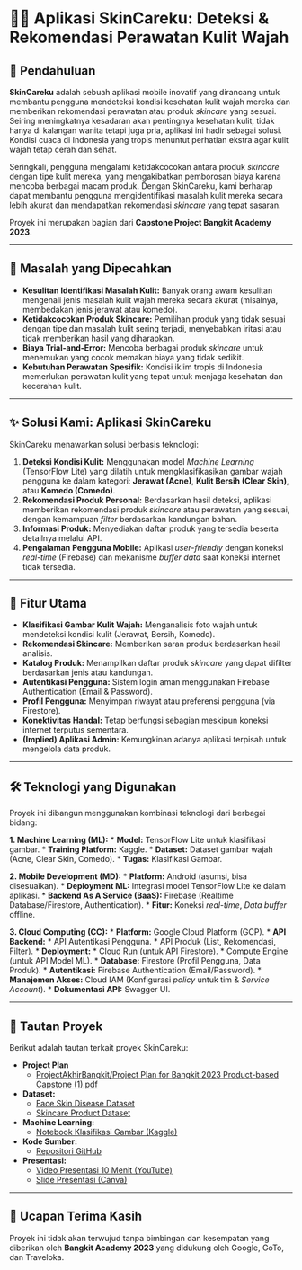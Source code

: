 # 💆‍♀️ Aplikasi SkinCareku: Deteksi & Rekomendasi Perawatan Kulit Wajah

## 📖 Pendahuluan

**SkinCareku** adalah sebuah aplikasi mobile inovatif yang dirancang untuk membantu pengguna mendeteksi kondisi kesehatan kulit wajah mereka dan memberikan rekomendasi perawatan atau produk *skincare* yang sesuai. Seiring meningkatnya kesadaran akan pentingnya kesehatan kulit, tidak hanya di kalangan wanita tetapi juga pria, aplikasi ini hadir sebagai solusi. Kondisi cuaca di Indonesia yang tropis menuntut perhatian ekstra agar kulit wajah tetap cerah dan sehat.

Seringkali, pengguna mengalami ketidakcocokan antara produk *skincare* dengan tipe kulit mereka, yang mengakibatkan pemborosan biaya karena mencoba berbagai macam produk. Dengan SkinCareku, kami berharap dapat membantu pengguna mengidentifikasi masalah kulit mereka secara lebih akurat dan mendapatkan rekomendasi *skincare* yang tepat sasaran.

Proyek ini merupakan bagian dari **Capstone Project Bangkit Academy 2023**.

---

## 🎯 Masalah yang Dipecahkan

* **Kesulitan Identifikasi Masalah Kulit:** Banyak orang awam kesulitan mengenali jenis masalah kulit wajah mereka secara akurat (misalnya, membedakan jenis jerawat atau komedo).
* **Ketidakcocokan Produk Skincare:** Pemilihan produk yang tidak sesuai dengan tipe dan masalah kulit sering terjadi, menyebabkan iritasi atau tidak memberikan hasil yang diharapkan.
* **Biaya Trial-and-Error:** Mencoba berbagai produk *skincare* untuk menemukan yang cocok memakan biaya yang tidak sedikit.
* **Kebutuhan Perawatan Spesifik:** Kondisi iklim tropis di Indonesia memerlukan perawatan kulit yang tepat untuk menjaga kesehatan dan kecerahan kulit.

---

## ✨ Solusi Kami: Aplikasi SkinCareku

SkinCareku menawarkan solusi berbasis teknologi:

1.  **Deteksi Kondisi Kulit:** Menggunakan model *Machine Learning* (TensorFlow Lite) yang dilatih untuk mengklasifikasikan gambar wajah pengguna ke dalam kategori: **Jerawat (Acne)**, **Kulit Bersih (Clear Skin)**, atau **Komedo (Comedo)**.
2.  **Rekomendasi Produk Personal:** Berdasarkan hasil deteksi, aplikasi memberikan rekomendasi produk *skincare* atau perawatan yang sesuai, dengan kemampuan *filter* berdasarkan kandungan bahan.
3.  **Informasi Produk:** Menyediakan daftar produk yang tersedia beserta detailnya melalui API.
4.  **Pengalaman Pengguna Mobile:** Aplikasi *user-friendly* dengan koneksi *real-time* (Firebase) dan mekanisme *buffer data* saat koneksi internet tidak tersedia.

---

## 🚀 Fitur Utama

* **Klasifikasi Gambar Kulit Wajah:** Menganalisis foto wajah untuk mendeteksi kondisi kulit (Jerawat, Bersih, Komedo).
* **Rekomendasi Skincare:** Memberikan saran produk berdasarkan hasil analisis.
* **Katalog Produk:** Menampilkan daftar produk *skincare* yang dapat difilter berdasarkan jenis atau kandungan.
* **Autentikasi Pengguna:** Sistem login aman menggunakan Firebase Authentication (Email & Password).
* **Profil Pengguna:** Menyimpan riwayat atau preferensi pengguna (via Firestore).
* **Konektivitas Handal:** Tetap berfungsi sebagian meskipun koneksi internet terputus sementara.
* **(Implied) Aplikasi Admin:** Kemungkinan adanya aplikasi terpisah untuk mengelola data produk.

---

## 🛠️ Teknologi yang Digunakan

Proyek ini dibangun menggunakan kombinasi teknologi dari berbagai bidang:

**1. Machine Learning (ML):**
    * **Model:** TensorFlow Lite untuk klasifikasi gambar.
    * **Training Platform:** Kaggle.
    * **Dataset:** Dataset gambar wajah (Acne, Clear Skin, Comedo).
    * **Tugas:** Klasifikasi Gambar.

**2. Mobile Development (MD):**
    * **Platform:** Android (asumsi, bisa disesuaikan).
    * **Deployment ML:** Integrasi model TensorFlow Lite ke dalam aplikasi.
    * **Backend As A Service (BaaS):** Firebase (Realtime Database/Firestore, Authentication).
    * **Fitur:** Koneksi *real-time*, *Data buffer* offline.

**3. Cloud Computing (CC):**
    * **Platform:** Google Cloud Platform (GCP).
    * **API Backend:**
        * API Autentikasi Pengguna.
        * API Produk (List, Rekomendasi, Filter).
    * **Deployment:**
        * Cloud Run (untuk API Firestore).
        * Compute Engine (untuk API Model ML).
    * **Database:** Firestore (Profil Pengguna, Data Produk).
    * **Autentikasi:** Firebase Authentication (Email/Password).
    * **Manajemen Akses:** Cloud IAM (Konfigurasi *policy* untuk tim & *Service Account*).
    * **Dokumentasi API:** Swagger UI.

---

## 🔗 Tautan Proyek

Berikut adalah tautan terkait proyek SkinCareku:

* **Project Plan**
    * [ProjectAkhirBangkit/Project Plan for Bangkit 2023 Product-based Capstone (1).pdf](https://github.com/philibraspacex/williamhong.github.io/blob/main/ProjectAkhirBangkit/Project%20Plan%20for%20Bangkit%202023%20Product-based%20Capstone%20(1).pdf)
* **Dataset:**
    * [Face Skin Disease Dataset](https://www.kaggle.com/datasets/philibraspacex/faceskin-dataset)
    * [Skincare Product Dataset](https://www.kaggle.com/datasets/philibraspacex/skincareproductdataset)
* **Machine Learning:**
    * [Notebook Klasifikasi Gambar (Kaggle)](https://www.kaggle.com/code/philibraspacex/notebookb56ae0a974)
* **Kode Sumber:**
    * [Repositori GitHub](https://github.com/AlvonJ/skincareku-project)
* **Presentasi:**
    * [Video Presentasi 10 Menit (YouTube)](https://youtu.be/BLgqEWHeQ-Q)
    * [Slide Presentasi (Canva)](https://www.canva.com/design/DAFl3sMxaO8/nlPZn9vRw2X9J38uynP2wg/edit?utm_content=DAFl3sMxaO8&utm_campaign=designshare&utm_medium=link2&utm_source=sharebutton)


---

## 🙏 Ucapan Terima Kasih

Proyek ini tidak akan terwujud tanpa bimbingan dan kesempatan yang diberikan oleh **Bangkit Academy 2023** yang didukung oleh Google, GoTo, dan Traveloka.
